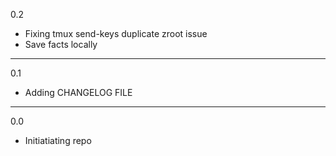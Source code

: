 0.2

* Fixing tmux send-keys duplicate zroot issue
* Save facts locally

---

0.1

* Adding CHANGELOG FILE

---

0.0

* Initiatiating repo